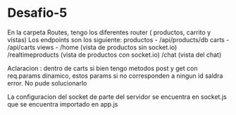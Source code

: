 # Desafio-5

En la carpeta Routes, tengo los diferentes router ( productos, carrito y vistas)
Los endpoints son los siguiente: 
productos - /api/products/db
carts - /api/carts
views - /home (vista de productos sin socket.io) /realtimeproducts (vista de productos con socket.io) /chat (vista del chat)

Aclaracion : dentro de carts si bien tengo metodos post y get con req.params dinamico, estos params si no corresponden a ningun id saldra error. No pude solucionarlo

La configuracion del socket de parte del servidor se encuentra en socket.js que se encuentra importado en app.js

